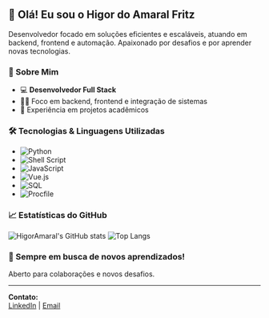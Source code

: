 ## 👋 Olá! Eu sou o Higor do Amaral Fritz

Desenvolvedor focado em soluções eficientes e escaláveis, atuando em backend, frontend e automação. Apaixonado por desafios e por aprender novas tecnologias.

### 💼 Sobre Mim

- 💻 **Desenvolvedor Full Stack**
- 🧑‍💻 Foco em backend, frontend e integração de sistemas
- 🚀 Experiência em projetos acadêmicos

### 🛠️ Tecnologias & Linguagens Utilizadas

- ![Python](https://img.shields.io/badge/-Python-yellow?logo=python)
- ![Shell Script](https://img.shields.io/badge/-Shell-4EAA25?logo=gnu-bash)
- ![JavaScript](https://img.shields.io/badge/-JavaScript-f7df1e?logo=javascript)
- ![Vue.js](https://img.shields.io/badge/-Vue.js-42b883?logo=vue.js)
- ![SQL](https://img.shields.io/badge/-SQL-blue?logo=sqlite)
- ![Procfile](https://img.shields.io/badge/-Procfile-lightgrey)

### 📈 Estatísticas do GitHub

![HigorAmaral's GitHub stats](https://github-readme-stats.vercel.app/api?username=HigorAmaral&show_icons=true&theme=radical)
![Top Langs](https://github-readme-stats.vercel.app/api/top-langs/?username=HigorAmaral&layout=compact&theme=radical)

### 🌱 Sempre em busca de novos aprendizados!

Aberto para colaborações e novos desafios.

---

**Contato:**  
[LinkedIn](https://www.linkedin.com/in/seu-linkedin) | [Email](amarahigor@gmail.com)
